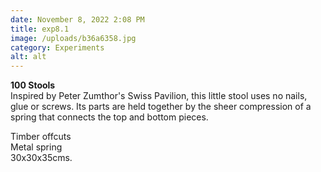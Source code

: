 ```yaml
---
date: November 8, 2022 2:08 PM
title: exp8.1
image: /uploads/b36a6358.jpg
category: Experiments
alt: alt
---
```

**1﻿00 Stools**\
Inspired by Peter Zumthor's Swiss Pavilion, this little stool uses no nails, glue or screws. Its parts are held together by the sheer compression of a spring that connects the top and bottom pieces. 

Timber offcuts\
M﻿etal spring\
30x30x35cms.